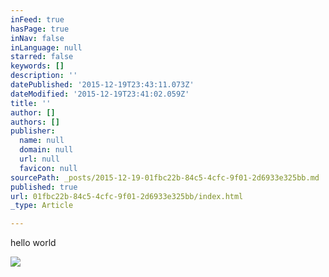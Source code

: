 ```yaml
---
inFeed: true
hasPage: true
inNav: false
inLanguage: null
starred: false
keywords: []
description: ''
datePublished: '2015-12-19T23:43:11.073Z'
dateModified: '2015-12-19T23:41:02.059Z'
title: ''
author: []
authors: []
publisher:
  name: null
  domain: null
  url: null
  favicon: null
sourcePath: _posts/2015-12-19-01fbc22b-84c5-4cfc-9f01-2d6933e325bb.md
published: true
url: 01fbc22b-84c5-4cfc-9f01-2d6933e325bb/index.html
_type: Article

---
```

hello world

![](https://the-grid-user-content.s3-us-west-2.amazonaws.com/5f8b6a09-d8eb-4b8b-8e77-3790a5b79d8b.gif)